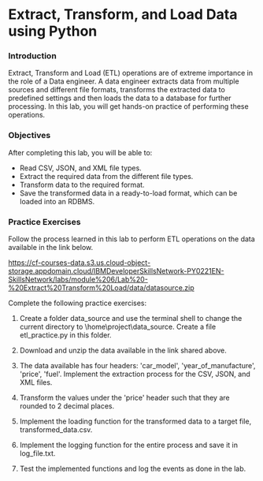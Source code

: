 # Extract, Transform, and Load Data using Python

### Introduction
Extract, Transform and Load (ETL) operations are of extreme importance in the role of a Data engineer. A data engineer extracts data from multiple sources and different file formats, transforms the extracted data to predefined settings and then loads the data to a database for further processing. In this lab, you will get hands-on practice of performing these operations.

### Objectives
After completing this lab, you will be able to:
* Read CSV, JSON, and XML file types.
* Extract the required data from the different file types.
* Transform data to the required format.
* Save the transformed data in a ready-to-load format, which can be loaded into an RDBMS.

### Practice Exercises
Follow the process learned in this lab to perform ETL operations on the data available in the link below.

https://cf-courses-data.s3.us.cloud-object-storage.appdomain.cloud/IBMDeveloperSkillsNetwork-PY0221EN-SkillsNetwork/labs/module%206/Lab%20-%20Extract%20Transform%20Load/data/datasource.zip 

Complete the following practice exercises:

1. Create a folder data_source and use the terminal shell to change the current directory to \home\project\data_source. Create a file etl_practice.py in this folder.

2. Download and unzip the data available in the link shared above.

3. The data available has four headers: 'car_model', 'year_of_manufacture', 'price', 'fuel'. Implement the extraction process for the CSV, JSON, and XML files.

4. Transform the values under the 'price' header such that they are rounded to 2 decimal places.

5. Implement the loading function for the transformed data to a target file, transformed_data.csv.

6. Implement the logging function for the entire process and save it in log_file.txt.

7. Test the implemented functions and log the events as done in the lab.
